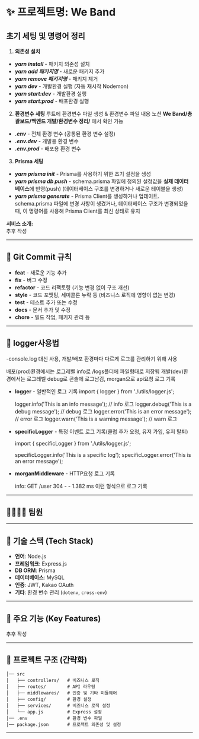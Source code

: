 # ✨ 프로젝트명: We Band

## 초기 세팅 및 명령어 정리
1. **의존성 설치**
- ***yarn install*** - 패키지 의존성 설치
- ***yarn add 패키지명*** - 새로운 패키지 추가
- ***yarn remove 패키지명*** - 패키지 제거
- ***yarn dev*** - 개발환경 실행 (자동 재시작 Nodemon)
- ***yarn start:dev*** - 개발환경 실행
- ***yarn start:prod*** - 배포환경 실행

2. **환경변수 세팅**
루트에 환경변수 파일 생성 & 환경변수 파일 내용 노션 **We Band/총괄보드/백엔드 개발/환경변수 정리/** 에서 확인 가능
- ***.env*** - 전체 환경 변수 (공통된 환경 변수 설정)
- ***.env.dev*** - 개발용 환경 변수 
- ***.env.prod*** - 배포용 환경 변수

3. **Prisma 세팅**
- ***yarn prisma init*** - Prisma를 사용하기 위한 초기 설정을 생성
- ***yarn prisma db push*** - schema.prisma 파일에 정의된 설정값을 **실제 데이터베이스**에 반영(push) (데이터베이스 구조를 변경하거나 새로운 테이블을 생성)
- ***yarn prisma generate*** - Prisma Client를 생성하거나 업데이트. schema.prisma 파일에 변경 사항이 생겼거나, 데이터베이스 구조가 변경되었을 때, 이 명령어를 사용해 Prisma Client를 최신 상태로 유지

**서비스 소개:**  
추후 작성

---

## 📌 Git Commit 규칙
- **feat** - 새로운 기능 추가
- **fix** - 버그 수정
- **refactor** - 코드 리팩토링 (기능 변경 없이 구조 개선)
- **style** - 코드 포맷팅, 세미콜론 누락 등 (비즈니스 로직에 영향이 없는 변경)
- **test** - 테스트 추가 또는 수정
- **docs** - 문서 추가 및 수정
- **chore** - 빌드 작업, 패키지 관리 등

---

## 📌 logger사용법

-console.log 대신 사용, 개발/배포 환경마다 다르게 로그를 관리하기 위해 사용 
  
  배포(prod)환경에서는 로그레벨 info로 /logs폴더에 파일형태로 저장됨
  개발(dev)환경에서는 로그레벨 debug로 콘솔에 로그남김, morgan으로 api요청 로그 기록

- **logger** - 일반적인 로그 기록
  import { logger } from './utils/logger.js';
  
  logger.info('This is an info message');  // info 로그
  logger.debug('This is a debug message');  // debug 로그
  logger.error('This is an error message');  // error 로그
  logger.warn('This is a warning message');  // warn 로그

- **specificLogger** - 특정 이벤트 로그 기록(클럽 추가 요청, 유저 가입, 유저 탈퇴)

  import { specificLogger } from './utils/logger.js';

  specificLogger.info('This is a specific log');
  specificLogger.error('This is an error message');

- **morganMiddleware** - HTTP요청 로그 기록

  info: GET /user 304 - - 1.382 ms   이런 형식으로 로그 기록

---

## 👨‍👩‍👧‍👦 팀원

---

## 📌 기술 스택 (Tech Stack)
- **언어**: Node.js
- **프레임워크**: Express.js
- **DB ORM**: Prisma 
- **데이터베이스**: MySQL
- **인증**: JWT, Kakao OAuth
- **기타**: 환경 변수 관리 (`dotenv`, `cross-env`)

---

## 📌 주요 기능 (Key Features)

추후 작성

---

## 📂 프로젝트 구조 (간략화)

```
│── src
│   ├── controllers/   # 비즈니스 로직
│   ├── routes/        # API 라우팅
│   ├── middlewares/   # 인증 및 기타 미들웨어
│   ├── config/        # 환경 설정
│   ├── services/      # 비즈니스 로직 설정
│   └── app.js         # Express 설정
│── .env               # 환경 변수 파일
│── package.json       # 프로젝트 의존성 및 설정
```

---
